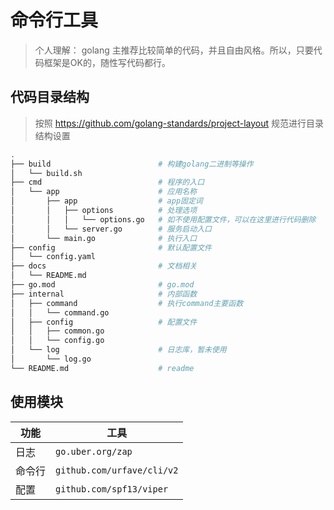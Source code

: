 # 命令行工具

> 个人理解： golang 主推荐比较简单的代码，并且自由风格。所以，只要代码框架是OK的，随性写代码都行。

## 代码目录结构

> 按照 https://github.com/golang-standards/project-layout 规范进行目录结构设置

```bash
.
├── build                        # 构建golang二进制等操作
│   └── build.sh
├── cmd                          # 程序的入口
│   └── app                      # 应用名称
│       ├── app                  # app固定词
│       │   ├── options          # 处理选项
│       │   │   └── options.go   # 如不使用配置文件，可以在这里进行代码删除
│       │   └── server.go        # 服务启动入口
│       └── main.go              # 执行入口
├── config                       # 默认配置文件
│   └── config.yaml
├── docs                         # 文档相关
│   └── README.md
├── go.mod                       # go.mod
├── internal                     # 内部函数
│   ├── command                  # 执行command主要函数
│   │   └── command.go
│   ├── config                   # 配置文件
│   │   ├── common.go
│   │   └── config.go
│   └── log                      # 日志库，暂未使用
│       └── log.go
└── README.md                    # readme
```

## 使用模块

|功能|工具|
|---|---|
| 日志 | `go.uber.org/zap` |
| 命令行 | `github.com/urfave/cli/v2` |
| 配置 | `github.com/spf13/viper` |

